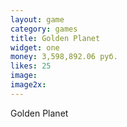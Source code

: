 ```yaml
---
layout: game
category: games
title: Golden Planet
widget: one
money: 3,598,892.06 руб.
likes: 25
image: 
image2x: 
---
```


Golden Planet
